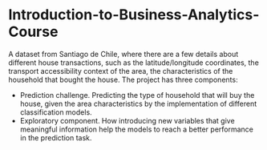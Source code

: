 # Introduction-to-Business-Analytics-Course
A dataset from Santiago de Chile, where there are a few details about different house transactions, such as the latitude/longitude coordinates, the transport accessibility context of the area, the characteristics of the household that bought the house.
The project has three components:
- Prediction challenge. Predicting the type of household that will buy the house, given the area characteristics by the implementation of different classification models.
- Exploratory component. How introducing new variables that give meaningful information help the models to reach a better performance in the prediction task.
